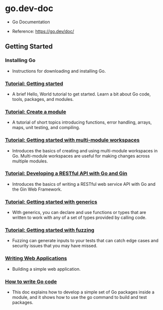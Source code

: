 # go.dev-doc

- Go Documentation

- Reference: https://go.dev/doc/

## Getting Started

### Installing Go

- Instructions for downloading and installing Go.

### [Tutorial: Getting started](https://github.com/thanhlt-1007/go.dev-doc-tutorial-getting-started)

- A brief Hello, World tutorial to get started. Learn a bit about Go code, tools, packages, and modules.

### [Tutorial: Create a module](https://github.com/thanhlt-1007/go.dev-doc-tutorial-create-module)

- A tutorial of short topics introducing functions, error handling, arrays, maps, unit testing, and compiling.

### [Tutorial: Getting started with multi-module workspaces](https://github.com/thanhlt-1007/go.dev-doc-tutorial-workspaces)

- Introduces the basics of creating and using multi-module workspaces in Go. Multi-module workspaces are useful for making changes across multiple modules.

### [Tutorial: Developing a RESTful API with Go and Gin](https://github.com/thanhlt-1007/go.dev-doc-tutorial-web-service-gin)

- Introduces the basics of writing a RESTful web service API with Go and the Gin Web Framework.

### [Tutorial: Getting started with generics](https://github.com/thanhlt-1007/go.dev-doc-tutorial-generics)

- With generics, you can declare and use functions or types that are written to work with any of a set of types provided by calling code.

### [Tutorial: Getting started with fuzzing](https://github.com/thanhlt-1007/go.dev-doc-tutorial-fuzz)

- Fuzzing can generate inputs to your tests that can catch edge cases and security issues that you may have missed.

### [Writing Web Applications]()

- Building a simple web application.

### [How to write Go code]()

- This doc explains how to develop a simple set of Go packages inside a module, and it shows how to use the go command to build and test packages.

